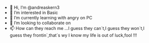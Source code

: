 - 👋 Hi, I’m @andreaskern3
- 👀 I’m interested in Basic
- 🌱 I’m currently learning with angry on PC
- 💞️ I’m looking to collaborate on 
- 📫 How can they reach me ...I guess they can´t,I guess they won´t,I guess they frontin´,that´s wy I know my life is out of luck,fool !!!

<!---
andreaskern3/andreaskern3 is a ✨ special ✨ repository because its `README.md` (this file) appears on your GitHub profile.
You can click the Preview link to take a look at your changes.
--->
